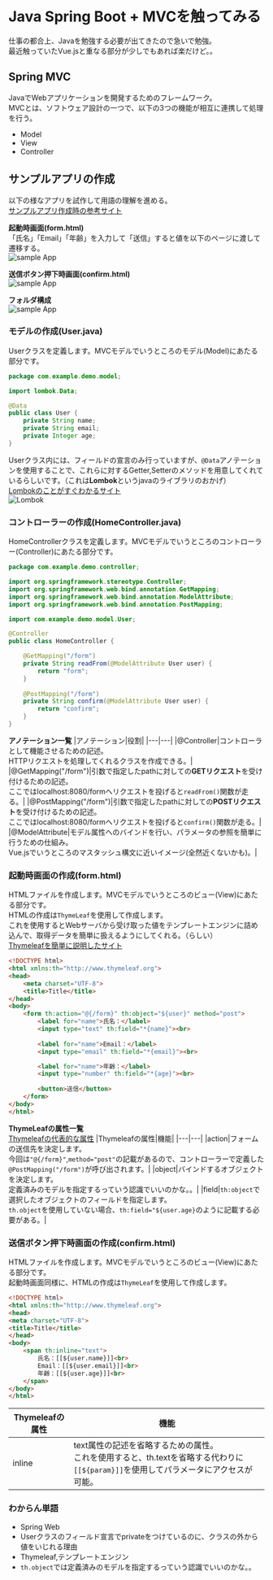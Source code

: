 # Java Spring Boot + MVCを触ってみる

仕事の都合上、Javaを勉強する必要が出てきたので急いで勉強。  
最近触っていたVue.jsと重なる部分が少しでもあれば楽だけど。。

## Spring MVC
JavaでWebアプリケーションを開発するためのフレームワーク。  
MVCとは、ソフトウェア設計の一つで、以下の3つの機能が相互に連携して処理を行う。
* Model
* View
* Controller

## サンプルアプリの作成
以下の様なアプリを試作して用語の理解を進める。  
[サンプルアプリ作成時の参考サイト](https://qiita.com/t-shin0hara/items/687085ec34ae78ca2260)

**起動時画面(form.html)**  
「氏名」「Email」「年齢」を入力して「送信」すると値を以下のページに渡して遷移する。  
![sample App](img/01.png)

**送信ボタン押下時画面(confirm.html)**  
![sample App](img/02.png)

**フォルダ構成**  
![sample App](img/03.png)

### モデルの作成(User.java)
Userクラスを定義します。MVCモデルでいうところのモデル(Model)にあたる部分です。

```java
package com.example.demo.model;

import lombok.Data;

@Data
public class User {
	private String name;
	private String email;
	private Integer age;
}
```

Userクラス内には、フィールドの宣言のみ行っていますが、`@Data`アノテーションを使用することで、これらに対するGetter,Setterのメソッドを用意してくれているらしいです。（これは**Lombok**というjavaのライブラリのおかげ）  
[Lombokのことがすぐわかるサイト](https://sight-r.sts-inc.co.jp/tech/java-lombok/)  
![Lombok](img/04.png)

### コントローラーの作成(HomeController.java)
HomeControllerクラスを定義します。MVCモデルでいうところのコントローラー(Controller)にあたる部分です。

```java
package com.example.demo.controller;

import org.springframework.stereotype.Controller;
import org.springframework.web.bind.annotation.GetMapping;
import org.springframework.web.bind.annotation.ModelAttribute;
import org.springframework.web.bind.annotation.PostMapping;

import com.example.demo.model.User;

@Controller
public class HomeController {

	@GetMapping("/form")
	private String readFrom(@ModelAttribute User user) {
		return "form";
	}
	
	@PostMapping("/form")
	private String confirm(@ModelAttribute User user) {
		return "confirm";
	}
}
```

**アノテーション一覧**
|アノテーション|役割|
|---|---|
|@Controller|コントローラとして機能させるための記述。 <br> HTTPリクエストを処理してくれるクラスを作成できる。|
|@GetMapping("/form")|引数で指定したpathに対しての**GETリクエスト**を受け付けるための記述。<br> ここではlocalhost:8080/formへリクエストを投げると`readFrom()`関数が走る。|
|@PostMapping("/form")|引数で指定したpathに対しての**POSTリクエスト**を受け付けるための記述。<br> ここではlocalhost:8080/formへリクエストを投げると`confirm()`関数が走る。|
|@ModelAttribute|モデル属性へのバインドを行い、パラメータの参照を簡単に行うための仕組み。 <br> Vue.jsでいうところのマスタッシュ構文に近いイメージ(全然近くないかも)。|

### 起動時画面の作成(form.html)
HTMLファイルを作成します。MVCモデルでいうところのビュー(View)にあたる部分です。  
HTMLの作成は`ThymeLeaf`を使用して作成します。  
これを使用するとWebサーバから受け取った値をテンプレートエンジンに詰め込んで、取得データを簡単に扱えるようにしてくれる。（らしい）  
[Thymeleafを簡単に説明したサイト](https://qiita.com/thirai67/items/64fd18810a8ccfedd459)

```HTML
<!DOCTYPE html>
<html xmlns:th="http://www.thymeleaf.org">
<head>
	<meta charset="UTF-8">
	<title>Title</title>
</head>
<body>
	<form th:action="@{/form}" th:object="${user}" method="post">
		<label for="name">氏名：</label>
		<input type="text" th:field="*{name}"><br>
		
		<label for="name">Email：</label>
		<input type="email" th:field="*{email}"><br>

		<label for="name">年齢：</label>
		<input type="number" th:field="*{age}"><br>
		
		<button>送信</button>
	</form>
</body>
</html>
```

**ThymeLeafの属性一覧**  
[Thymeleafの代表的な属性](https://qiita.com/thirai67/items/64fd18810a8ccfedd459)
|Thymeleafの属性|機能|
|---|---|
|action|フォームの送信先を決定します。 <br> 今回は`"@{/form}"`,`method="post"`の記載があるので、コントローラーで定義した`@PostMapping("/form")`が呼び出されます。|
|object|バインドするオブジェクトを決定します。 <br> 定義済みのモデルを指定するっていう認識でいいのかな。。|
|field|`th:object`で選択したオブジェクトのフィールドを指定します。 <br> `th.object`を使用していない場合、`th:field="${user.age}`のように記載する必要がある。|

### 送信ボタン押下時画面の作成(confirm.html)
HTMLファイルを作成します。MVCモデルでいうところのビュー(View)にあたる部分です。  
起動時画面同様に、HTMLの作成は`ThymeLeaf`を使用して作成します。  

```HTML
<!DOCTYPE html>
<html xmlns:th="http://www.thymeleaf.org">
<head>
<meta charset="UTF-8">
<title>Title</title>
</head>
<body>
	<span th:inline="text">
		氏名：[[${user.name}]]<br>
		Email：[[${user.email}]]<br>
		年齢：[[${user.age}]]<br>
	</span>
</body>
</html>
```

|Thymeleafの属性|機能|
|---|---|
|inline|text属性の記述を省略するための属性。 <br> これを使用すると、th.textを省略する代わりに`[[${param}]]`を使用してパラメータにアクセスが可能。|


### わからん単語
* Spring Web
* Userクラスのフィールド宣言でprivateをつけているのに、クラスの外から値をいじれる理由
* Thymeleaf,テンプレートエンジン
* `th.object`では定義済みのモデルを指定するっていう認識でいいのかな。。

